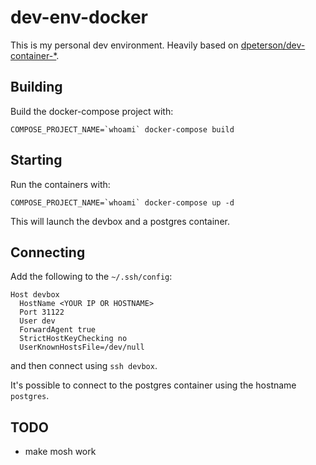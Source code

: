 # dev-env-docker

This is my personal dev environment. Heavily based on [dpeterson/dev-container-*](https://github.com/dpetersen/dev-container-base).

## Building

Build the docker-compose project with:

```
COMPOSE_PROJECT_NAME=`whoami` docker-compose build
```

## Starting

Run the containers with:

```
COMPOSE_PROJECT_NAME=`whoami` docker-compose up -d
```

This will launch the devbox and a postgres container.

## Connecting

Add the following to the `~/.ssh/config`:

```
Host devbox
  HostName <YOUR IP OR HOSTNAME>
  Port 31122
  User dev
  ForwardAgent true
  StrictHostKeyChecking no
  UserKnownHostsFile=/dev/null
```

and then connect using `ssh devbox`.

It's possible to connect to the postgres container using the hostname `postgres`.

## TODO

* make mosh work
